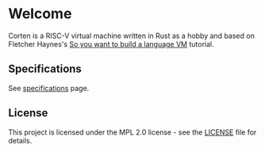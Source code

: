 # Welcome

Corten is a RISC-V virtual machine written in Rust as a hobby and based on Fletcher Haynes's [So you want to build a language VM](https://blog.subnetzero.io/post/building-language-vm-part-01/) tutorial.

## Specifications

See [specifications](spec.md) page.

## License

This project is licensed under the MPL 2.0 license - see the [LICENSE](LICENSE) file for details.